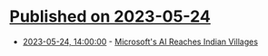 # [Published on 2023-05-24](index.md)

* [2023-05-24, 14:00:00](https://slashdot.org/story/23/05/24/1346239/microsofts-ai-reaches-indian-villages?utm_source=rss1.0mainlinkanon&utm_medium=feed) - [Microsoft's AI Reaches Indian Villages](https://slashdot.org/story/23/05/24/1346239/microsofts-ai-reaches-indian-villages?utm_source=rss1.0mainlinkanon&utm_medium=feed)
